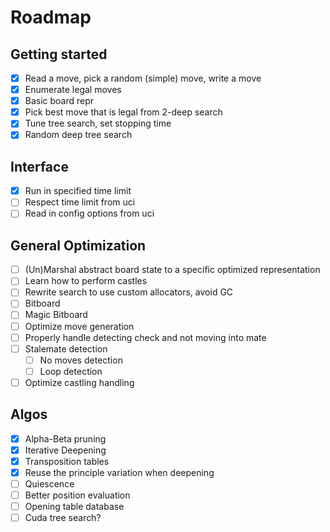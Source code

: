 # Roadmap

## Getting started

- [X] Read a move, pick a random (simple) move, write a move
- [X] Enumerate legal moves
- [X] Basic board repr
- [X] Pick best move that is legal from 2-deep search
- [X] Tune tree search, set stopping time
- [X] Random deep tree search

## Interface

- [X] Run in specified time limit
- [ ] Respect time limit from uci
- [ ] Read in config options from uci

## General Optimization

- [ ] (Un)Marshal abstract board state to a specific optimized representation
- [ ] Learn how to perform castles
- [ ] Rewrite search to use custom allocators, avoid GC
- [ ] Bitboard
- [ ] Magic Bitboard
- [ ] Optimize move generation
- [ ] Properly handle detecting check and not moving into mate
- [ ] Stalemate detection
  - [ ] No moves detection
  - [ ] Loop detection
- [ ] Optimize castling handling

## Algos

- [X] Alpha-Beta pruning
- [X] Iterative Deepening
- [X] Transposition tables
- [X] Reuse the principle variation when deepening
- [ ] Quiescence
- [ ] Better position evaluation
- [ ] Opening table database
- [ ] Cuda tree search?
